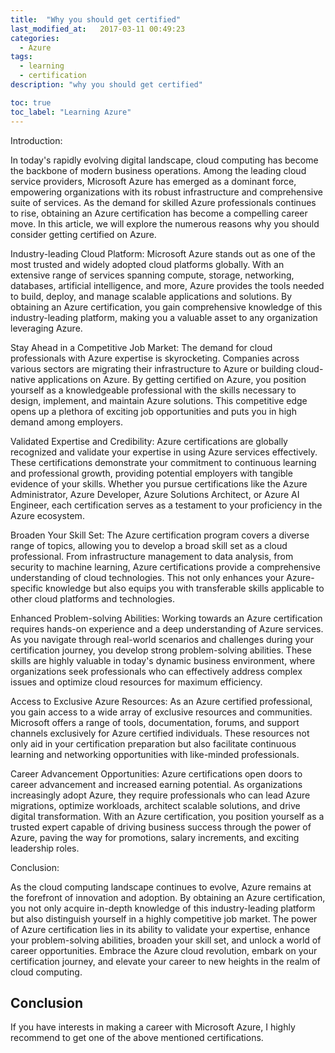 ```yaml
---
title:  "Why you should get certified"
last_modified_at:   2017-03-11 00:49:23
categories: 
  - Azure
tags:
  - learning
  - certification
description: "why you should get certified"

toc: true
toc_label: "Learning Azure"
---
```


Introduction:

In today's rapidly evolving digital landscape, cloud computing has become the backbone of modern business operations. Among the leading cloud service providers, Microsoft Azure has emerged as a dominant force, empowering organizations with its robust infrastructure and comprehensive suite of services. As the demand for skilled Azure professionals continues to rise, obtaining an Azure certification has become a compelling career move. In this article, we will explore the numerous reasons why you should consider getting certified on Azure.

Industry-leading Cloud Platform:
Microsoft Azure stands out as one of the most trusted and widely adopted cloud platforms globally. With an extensive range of services spanning compute, storage, networking, databases, artificial intelligence, and more, Azure provides the tools needed to build, deploy, and manage scalable applications and solutions. By obtaining an Azure certification, you gain comprehensive knowledge of this industry-leading platform, making you a valuable asset to any organization leveraging Azure.

Stay Ahead in a Competitive Job Market:
The demand for cloud professionals with Azure expertise is skyrocketing. Companies across various sectors are migrating their infrastructure to Azure or building cloud-native applications on Azure. By getting certified on Azure, you position yourself as a knowledgeable professional with the skills necessary to design, implement, and maintain Azure solutions. This competitive edge opens up a plethora of exciting job opportunities and puts you in high demand among employers.

Validated Expertise and Credibility:
Azure certifications are globally recognized and validate your expertise in using Azure services effectively. These certifications demonstrate your commitment to continuous learning and professional growth, providing potential employers with tangible evidence of your skills. Whether you pursue certifications like the Azure Administrator, Azure Developer, Azure Solutions Architect, or Azure AI Engineer, each certification serves as a testament to your proficiency in the Azure ecosystem.

Broaden Your Skill Set:
The Azure certification program covers a diverse range of topics, allowing you to develop a broad skill set as a cloud professional. From infrastructure management to data analysis, from security to machine learning, Azure certifications provide a comprehensive understanding of cloud technologies. This not only enhances your Azure-specific knowledge but also equips you with transferable skills applicable to other cloud platforms and technologies.

Enhanced Problem-solving Abilities:
Working towards an Azure certification requires hands-on experience and a deep understanding of Azure services. As you navigate through real-world scenarios and challenges during your certification journey, you develop strong problem-solving abilities. These skills are highly valuable in today's dynamic business environment, where organizations seek professionals who can effectively address complex issues and optimize cloud resources for maximum efficiency.

Access to Exclusive Azure Resources:
As an Azure certified professional, you gain access to a wide array of exclusive resources and communities. Microsoft offers a range of tools, documentation, forums, and support channels exclusively for Azure certified individuals. These resources not only aid in your certification preparation but also facilitate continuous learning and networking opportunities with like-minded professionals.

Career Advancement Opportunities:
Azure certifications open doors to career advancement and increased earning potential. As organizations increasingly adopt Azure, they require professionals who can lead Azure migrations, optimize workloads, architect scalable solutions, and drive digital transformation. With an Azure certification, you position yourself as a trusted expert capable of driving business success through the power of Azure, paving the way for promotions, salary increments, and exciting leadership roles.

Conclusion:

As the cloud computing landscape continues to evolve, Azure remains at the forefront of innovation and adoption. By obtaining an Azure certification, you not only acquire in-depth knowledge of this industry-leading platform but also distinguish yourself in a highly competitive job market. The power of Azure certification lies in its ability to validate your expertise, enhance your problem-solving abilities, broaden your skill set, and unlock a world of career opportunities. Embrace the Azure cloud revolution, embark on your certification journey, and elevate your career to new heights in the realm of cloud computing.

<!--https://k21academy.com/microsoft-azure/az-900/certification-path/-->

## Conclusion
If you have interests in making a career with Microsoft Azure, I highly recommend to get one of the above mentioned certifications. 
